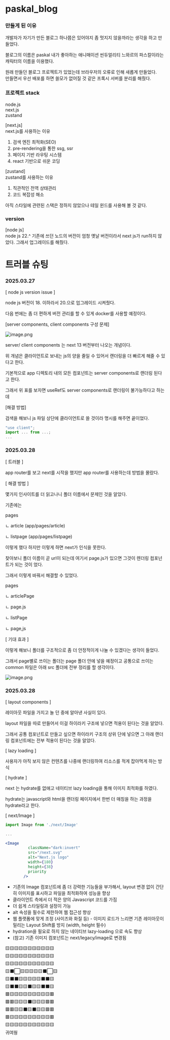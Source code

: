 # paskal_blog

### 만들게 된 이유  
개발자가 자기가 만든 블로그 하나쯤은 있어야지 좀 멋지지 않을까라는 생각을 하고 만들었다.  
  
블로그의 이름은 paskal 내가 좋아하는 애니매이션 씬듀얼리티 느와르의 파스칼이라는 캐릭터의 이름을 이용했다.   
  
원래 만들던 블로그 프로젝트가 있었는데 브라우저의 오류로 인해 새롭게 만들었다.  
만들면서 우선 배포를 하면 쓸모가 없어질 것 같은 프록시 서버를 분리를 해줬다.  
  
  
### 프로젝트 stack  
node.js  
next.js  
zustand  
  
[next.js]  
  next.js를 사용하는 이유  
  1. 검색 엔진 최적화(SEO)  
  2. pre-rendering을 통한 ssg, ssr  
  3. 페이지 기반 라우팅 시스템  
  4. react 기반으로 쉬운 코딩  
  
[zustand]  
  zustand를 사용하는 이유  
  1. 직관적인 전역 상태관리  
  2. 코드 복잡성 해소  
  
아직 스타일에 관련된 스택은 정하지 않았으나 테일 윈드를 사용해 볼 것 같다.  

### version
[node js]  
  node js 22.^
  기존에 쓰던 노드의 버전이 엄청 옛날 버전이라서 next js가 run하지 않았다. 그래서 업그레이드를 해줬다.

# 트러블 슈팅
### 2025.03.27

[ node js version issue ] 
 
node js 버전이 18. 이하라서 20.으로 업그레이드 시켜줬다. 
 
다음 번에는 좀 더 편하게 버전 관리를 할 수 있게 docker를 사용할 예정이다. 
 
[server components, client components 구성 문제] 
 
![image.png](attachment:6fc380da-7da6-439d-b848-8974d6a3c87f:image.png) 
 
server/ client components 는 next 13 버전부터 나오는 개념이다. 
 
위 개념은 클라이언트로 보내는 js의 양을 줄일 수 있어서 랜더링을 더 빠르게 해줄 수 있다고 한다. 
 
기본적으로 app 디렉토리 내의 모든 컴포넌트는 server components로 랜더링 된다고 한다. 
 
그래서 위 표를 보자면 useRef도 server components로 랜더링이 불가능하다고 하는데 

[해결 방법] 
 
검색을 해보니 js 파일 상단에 클라이언트로 쓸 것이라 명시를 해주면 끝이었다. 
 
```jsx
"use client";
import ... from ...;
...
``` 

### 2025.03.28
 
[ 트러블 ] 
 
app router를 보고 next를 시작을 했지만 app router를 사용하는데 방법을 몰랐다. 
 
[ 해결 방법 ] 
 
몇가지 인사이트를 더 읽고나니 폴더 이름에서 문제인 것을 알았다. 
 
기존에는 
 
pages 
 
ㄴ article  (app/pages/article) 
 
ㄴ listpage  (app/pages/listpage) 
 
이렇게 했다 하지만 이렇게 하면 next가 인식을 못한다. 
 
찾아보니 폴더 이름이 곧 url이 되는데 여기서 page.js가 있으면 그것이 렌더링 컴포넌트가 되는 것이 었다. 
 
그래서 이렇게 바꿔서 해결할 수 있었다. 
 
pages 
 
ㄴ articlePage 
 
ㄴ page.js 
 
ㄴ listPage 
 
ㄴ page,js 
 
[ 기대 효과 ] 
 
이렇게 해보니 폴더를 구조적으로 좀 더 안정적이게 나눌 수 있겠다는 생각이 들었다. 
 
그래서 page별로 쓰이는 폴더는 page 폴더 안에 넣을 예정이고 공통으로 쓰이는 common 파일은 아래 src 폴더에 전부 정리를 할 생각이다. 
 
![image.png](attachment:3a3dfd83-0daa-49c6-8c3f-c0a012869228:image.png) 
 

### 2025.03.28

[ layout components ] 
 
레이아웃 파일을 가지고 놀 던 중에 알아낸 사실이 있다. 
 
layout 파일을 따로 만들어서 이걸 하이라키 구조에 넣으면 적용이 된다는 것을 알았다. 
 
그래서 공통 컴포넌트로 만들고 싶으면 하이라키 구조의 상위 단에 넣으면 그 아래 랜더링 컴포넌트에는 전부 적용이 된다는 것을 알았다. 
 
[ lazy loading ] 
 
사용자가 아직 보지 않은 컨텐츠를 나중에 랜더링하여 리소스를 적게 잡아먹게 하는 방식 
 
[ hydrate ] 
 
next 는 hydrate를 없애고 네이티브 lazy loading을 통해 이미지 최적화를 하였다. 
 
hydrate는 javascript와 html을 랜더링 페이지에서 한번 더 매칭을 하는 과정을 hydrate라고 한다. 
 
[ next/Image ] 
 
```jsx
import Image from './next/Image'

...

<Image
          className="dark:invert"
          src="/next.svg"
          alt="Next.js logo"
          width={180}
          height={38}
          priority
        />
``` 
 
- 기존의 Image 컴포넌트에 좀 더 강력한 기능들을 부가해서, layout 변경 없이 간단히 이미지를 표시하고 파일을 최적화하여 성능을 향상
- 클라이언트 측에서 더 적은 양의 Javascript 코드를 가짐
- 더 쉽게 스타일링과 설정이 가능
- alt 속성을 필수로 제한하여 웹 접근성 향상
- 웹 플랫폼에 맞게 조정 (사이즈와 화질 등) - 이미지 로드가 느리면 기존 레이아웃이 밀리는 Layout Shift를 방지 (width, height 필수)
- hydration을 필요로 하지 않는 네이티브 lazy-loading 으로 속도 향상
- (참고) 기존 이미지 컴포넌트는 next/legacy/image로 변경됨 
 
🟨🟨🟨🟨🟨🟨🟨🟨🟨🟨🟨  
🟨🟨🟨🟨🟨🟨🟨🟨🟨🟨🟨  
🟨🟨🟨🟨🟨🟨🟨🟨🟨🟨🟨  
🟨⬛⬜🟨🟨🟨🟨🟨⬛⬜🟨  
🟨⬛⬛🟨🟨🟨🟨🟨⬛⬛🟨  
🟨⬛⬛🟨🟨⬛🟨🟨⬛⬛🟨  
🟥🟨🟨🟨🟨🟨🟨🟨🟨🟨🟥  
🟥🟥🟨🟨🟨⬛🟨🟨🟨🟥🟥  
🟥🟥🟨🟨⬛🟨⬛🟨🟨🟥🟥  
🟥🟨🟨🟨🟨🟨🟨🟨🟨🟨🟥   
🟨🟨🟨🟨🟨🟨🟨🟨🟨🟨🟨  
귀여웡  
  
   

